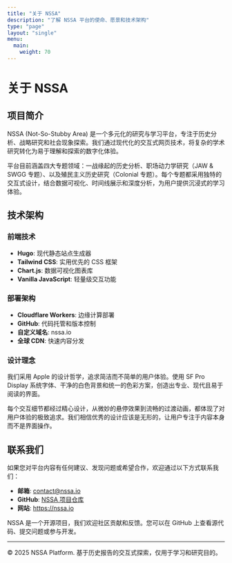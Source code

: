 ```yaml
---
title: "关于 NSSA"
description: "了解 NSSA 平台的使命、愿景和技术架构"
type: "page"
layout: "single"
menu:
  main:
    weight: 70
---
```


# 关于 NSSA

## 项目简介

NSSA (Not-So-Stubby Area) 是一个多元化的研究与学习平台，专注于历史分析、战略研究和社会现象探索。我们通过现代化的交互式网页技术，将复杂的学术研究转化为易于理解和探索的数字化体验。

平台目前涵盖四大专题领域：一战缘起的历史分析、职场动力学研究（JAW & SWGG 专题）、以及殖民主义历史研究（Colonial 专题）。每个专题都采用独特的交互式设计，结合数据可视化、时间线展示和深度分析，为用户提供沉浸式的学习体验。

## 技术架构

### 前端技术
- **Hugo**: 现代静态站点生成器
- **Tailwind CSS**: 实用优先的 CSS 框架
- **Chart.js**: 数据可视化图表库
- **Vanilla JavaScript**: 轻量级交互功能

### 部署架构
- **Cloudflare Workers**: 边缘计算部署
- **GitHub**: 代码托管和版本控制
- **自定义域名**: nssa.io
- **全球 CDN**: 快速内容分发

### 设计理念

我们采用 Apple 的设计哲学，追求简洁而不简单的用户体验。使用 SF Pro Display 系统字体、干净的白色背景和统一的色彩方案，创造出专业、现代且易于阅读的界面。

每个交互细节都经过精心设计，从微妙的悬停效果到流畅的过渡动画，都体现了对用户体验的极致追求。我们相信优秀的设计应该是无形的，让用户专注于内容本身而不是界面操作。

## 联系我们

如果您对平台内容有任何建议、发现问题或希望合作，欢迎通过以下方式联系我们：

- **邮箱**: contact@nssa.io
- **GitHub**: [NSSA 项目仓库](https://github.com/Matthewyin/nssa)
- **网站**: https://nssa.io

NSSA 是一个开源项目，我们欢迎社区贡献和反馈。您可以在 GitHub 上查看源代码、提交问题或参与开发。

---

© 2025 NSSA Platform. 基于历史报告的交互式探索，仅用于学习和研究目的。
